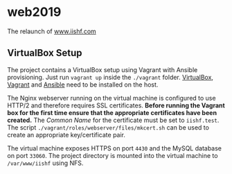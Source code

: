 # web2019
The relaunch of www.iishf.com

## VirtualBox Setup

The project contains a VirtualBox setup using Vagrant with Ansible 
provisioning. Just run `vagrant up` inside the `./vagrant` folder.
[VirtualBox][1], [Vagrant][2] and [Ansible][3] need to be installed 
on the host.

The Nginx webserver running on the virtual machine is configured to
use HTTP/2 and therefore requires SSL certificates. **Before running 
the Vagrant box for the first time ensure that the appropriate 
certificates have been created.** The *Common Name* for the 
certificate must be set to `iishf.test`. The script 
`./vagrant/roles/webserver/files/mkcert.sh` can be used to create an
appropriate key/certificate pair.

The virtual machine exposes HTTPS on port `4430` and the MySQL 
database on port `33060`. The project directory is mounted 
into the virtual machine to `/var/www/iishf` using NFS.

[1]: https://www.virtualbox.org/wiki/Downloads
[2]: https://www.vagrantup.com/downloads.html
[3]: https://en.wikipedia.org/wiki/Ansible_(software)

